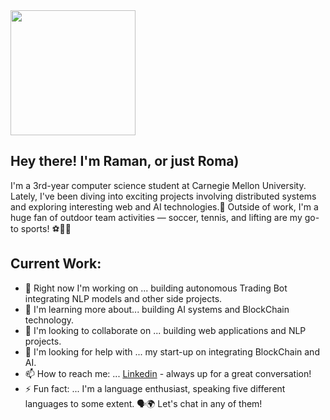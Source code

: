 <img src="https://gifdb.com/images/high/pusheen-cat-hi-tf05i7kbahvozz53.gif" width="200">


## Hey there! I'm Raman, or just Roma)

I'm a 3rd-year computer science student at Carnegie Mellon University. Lately, I've been diving into exciting projects involving distributed systems and exploring interesting web and AI technologies.🚀
Outside of work, I'm a huge fan of outdoor team activities — soccer, tennis, and lifting are my go-to sports! ⚽🎾💪


## Current Work:
- 🔭 Right now I'm working on ... building autonomous Trading Bot integrating NLP models and other side projects.
- 🌱 I'm learning more about... building AI systems and BlockChain technology.
- 👯 I'm looking to collaborate on ... building web applications and NLP projects.
- 🤔 I'm looking for help with ... my start-up on integrating BlockChain and AI.
- 📫 How to reach me: ... [Linkedin](https://linkedin.com/in/rsaparkh) - always up for a great conversation!
- ⚡  Fun fact: ...  I'm a language enthusiast, speaking five different languages to some extent. 🗣️🌍 Let's chat in any of them!
